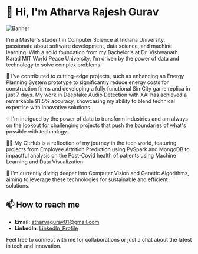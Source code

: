# 👋 Hi, I'm Atharva Rajesh Gurav

![Banner](https://cdnb.artstation.com/p/assets/images/images/048/282/733/original/exceptrea-gamerroom-1-revisioned-0.gif?1649761105)

I'm a Master's student in Computer Science at Indiana University, passionate about software development, data science, and machine learning. With a solid foundation from my Bachelor's at Dr. Vishwanath Karad MIT World Peace University, I'm driven by the power of data and technology to solve complex problems.

🔭 I've contributed to cutting-edge projects, such as enhancing an Energy Planning System prototype to significantly reduce energy costs for construction firms and developing a fully functional SimCity game replica in just 7 days. My work in Deepfake Audio Detection with XAI has achieved a remarkable 91.5% accuracy, showcasing my ability to blend technical expertise with innovative solutions.

💡 I'm intrigued by the power of data to transform industries and am always on the lookout for challenging projects that push the boundaries of what's possible with technology.

👨‍💻 My GitHub is a reflection of my journey in the tech world, featuring projects from Employee Attrition Prediction using PySpark and MongoDB to impactful analysis on the Post-Covid health of patients using Machine Learning and Data Visualization.

🌱 I'm currently diving deeper into Computer Vision and Genetic Algorithms, aiming to leverage these technologies for sustainable and efficient solutions.



## 📫 How to reach me
- **Email**: atharvagurav01@gmail.com
- **LinkedIn**: [LinkedIn_Profile](https://www.linkedin.com/in/atharva-gurav-505124204/)

Feel free to connect with me for collaborations or just a chat about the latest in tech and innovation.

